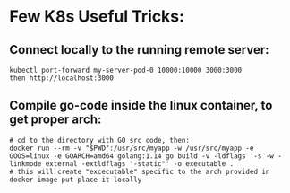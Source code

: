 # Few K8s Useful Tricks:

## Connect locally to the running remote server:
```
kubectl port-forward my-server-pod-0 10000:10000 3000:3000
then http://localhost:3000
```

## Compile go-code inside the linux container, to get proper arch:
```
# cd to the directory with GO src code, then:
docker run --rm -v "$PWD":/usr/src/myapp -w /usr/src/myapp -e GOOS=linux -e GOARCH=amd64 golang:1.14 go build -v -ldflags '-s -w -linkmode external -extldflags "-static"' -o executable .
# this will create "excecutable" specific to the arch provided in docker image put place it locally 
```
